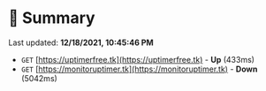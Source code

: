 # 📖 Summary
Last updated: **12/18/2021, 10:45:46 PM**

- `GET` [https://uptimerfree.tk](https://uptimerfree.tk) - **Up** (433ms)
- `GET` [https://monitoruptimer.tk](https://monitoruptimer.tk) - **Down** (5042ms)
